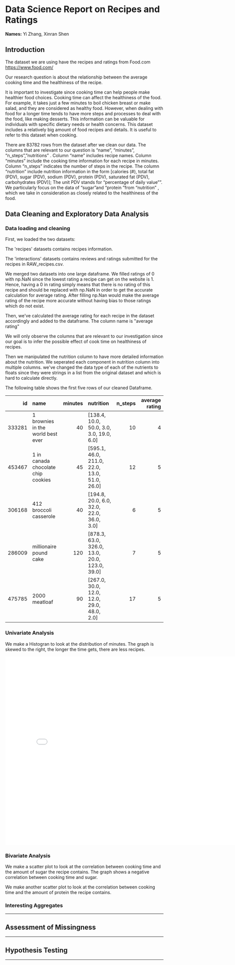 # Data Science Report on Recipes and Ratings
**Names:**  Yi Zhang, Xinran Shen

## Introduction

The dataset we are using have the recipes and ratings from Food.com https://www.food.com/

Our research question is about the relationship between the average cooking time and the healthiness of the recipe.

It is important to investigate since cooking time can help people make healthier food choices. Cooking time can affect the healthiness of the food. For example, it takes just a few minutes to boil chicken breast or make salad, and they are considered as healthy food. However, when dealing with food for a longer time tends to have more steps and processes to deal with the food, like making desserts. This information can be valuable for individuals with specific dietary needs or health concerns. This dataset includes a relatively big amount of food recipes and details. It is useful to refer to this dataset when cooking.

There are 83782 rows from the dataset after we clean our data. The columns that are relevant to our question is “name”, “minutes”, “n_steps”,”nutritions” .
Column “name” includes recipe names. Column “minutes” include the cooking time information for each recipe in minutes. Column “n_steps” indicates the number of steps in the recipe. The column “nutrition” include nutrition information in the form [calories (#), total fat (PDV), sugar (PDV), sodium (PDV), protein (PDV), saturated fat (PDV), carbohydrates (PDV)]; The unit PDV stands for “percentage of daily value””. We particularly focus on the data of “sugar”and “protein ”from “nutrition” , which we take in consideration as closely related to the healthiness of the food.


## Data Cleaning and Exploratory Data Analysis

### Data loading and cleaning
First, we loaded the two datasets:

The 'recipes' datasets contains recipes information.

The 'interactions' datasets contains reviews and ratings submitted for the recipes in RAW_recipes.csv.

We merged two datasets into one large dataframe. We filled ratings of 0 with np.NaN since the lowest rating a recipe can get on the website is 1. Hence, having a 0 in rating simply means that there is no rating of this recipe and should be replaced with np.NaN in order to get the accurate calculation for average rating. After filling np.Nan would make the average rating of the recipe more accurate without having bias to those ratings which do not exist.

Then, we've calculated the average rating for each recipe in the dataset accordingly and added to the dataframe. The column name is "average rating"
                                                                 
We will only observe the columns that are relevant to our investigation since our goal is to infer the possible effect of cook time on healthiness of recipes.

Then we manipulated the nutrition column to have more detailed information about the nutrition. We seperated each component in nutrition column into multiple columns. we've changed the data type of each of the nutrients to floats since they were strings in a list from the original dataset and which is hard to calculate directly.

The following table shows the first five rows of our cleaned Dataframe. 



|     id | name                                 |   minutes | nutrition                                     |   n_steps |   average rating |
|-------:|:-------------------------------------|----------:|:----------------------------------------------|----------:|-----------------:|
| 333281 | 1 brownies in the world    best ever |        40 | [138.4, 10.0, 50.0, 3.0, 3.0, 19.0, 6.0]      |        10 |                4 |
| 453467 | 1 in canada chocolate chip cookies   |        45 | [595.1, 46.0, 211.0, 22.0, 13.0, 51.0, 26.0]  |        12 |                5 |
| 306168 | 412 broccoli casserole               |        40 | [194.8, 20.0, 6.0, 32.0, 22.0, 36.0, 3.0]     |         6 |                5 |
| 286009 | millionaire pound cake               |       120 | [878.3, 63.0, 326.0, 13.0, 20.0, 123.0, 39.0] |         7 |                5 |
| 475785 | 2000 meatloaf                        |        90 | [267.0, 30.0, 12.0, 12.0, 29.0, 48.0, 2.0]    |        17 |                5 |


### Univariate Analysis

We make a Histogran to look at the distribution of minutes. The graph is skewed to the right, 
the longer the time gets, there are less recipes. 

<iframe src="assets/Histogram-of-minutes.html" width=800 height=600 frameBorder=0></iframe>


### Bivariate Analysis
We make a scatter plot to look at the correlation between cooking time and the amount of sugar the recipe contains. 
The graph shows a negative correlation between cooking time and sugar.



We make another scatter plot to look at the correlation between cooking time and the amount of protein the recipe contains. 

 

### Interesting Aggregates
---
## Assessment of Missingness

---
## Hypothesis Testing

---
